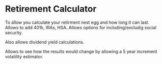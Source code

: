 # Retirement Calculator

To allow you calculate your retirment nest egg and how long it can last.
Allows to add 401k, IRAs, HSA. Allows options for including/excludig social security.

Also allows dividend yield calculations.

Allows to see how the results would change by allowing a 5 year increment volatility estimator.
